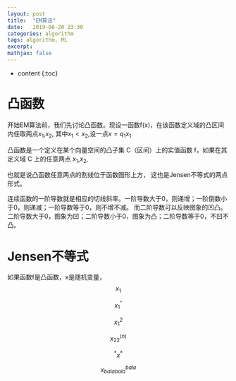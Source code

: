```yaml
---
layout: post
title:  "EM算法"
date:   2019-06-20 23:30
categories: algorithm
tags: algorithm, ML
excerpt: 
mathjax: false
---
```


* content
{:toc}


# 凸函数
开始EM算法前，我们先讨论凸函数。现设一函数f(x)，在该函数定义域的凸区间内任取两点$x_1$,$x_2$, 其中$x_1<x_2$,设一点$x=q_1x_1$


凸函数是一个定义在某个向量空间的凸子集 C（区间）上的实值函数 f，如果在其定义域 C 上的任意两点 $x_1$,$x_2$,

也就是说凸函数任意两点的割线位于函数图形上方， 这也是Jensen不等式的两点形式。

连续函数的一阶导数就是相应的切线斜率。一阶导数大于0，则递增；一阶倒数小于0，则递减；一阶导数等于0，则不增不减。
而二阶导数可以反映图象的凹凸。二阶导数大于0，图象为凹；二阶导数小于0，图象为凸；二阶导数等于0，不凹不凸。

# Jensen不等式
如果函数f是凸函数，x是随机变量，
$$x_1$$

$$x_1^{''}$$

$$x^2_1$$

$$x_{22}^{(n)}$$

$${}^*x^*$$

$$x_{balabala}^{bala}$$
